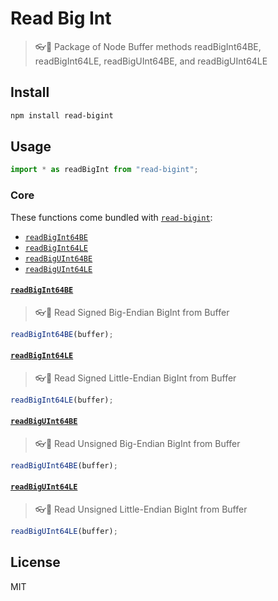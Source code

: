 # Read Big Int

> 👓💯 Package of Node Buffer methods readBigInt64BE, readBigInt64LE, readBigUInt64BE, and readBigUInt64LE

## Install

```bash
npm install read-bigint
```

## Usage

```js
import * as readBigInt from "read-bigint";
```

### Core

These functions come bundled with [`read-bigint`](https://github.com/oBusk/read-bigint/tree/master/packages/read-bigint):

-   [`readBigInt64BE`](#readbigint64be)
-   [`readBigInt64LE`](#readbigint64le)
-   [`readBigUInt64BE`](#readbiguint64be)
-   [`readBigUInt64LE`](#readbiguint64le)

#### [`readBigInt64BE`](https://github.com/oBusk/read-bigint/tree/master/packages/read-bigint-64-be)

> 👓💯 Read Signed Big-Endian BigInt from Buffer

```js
readBigInt64BE(buffer);
```

#### [`readBigInt64LE`](https://github.com/oBusk/read-bigint/tree/master/packages/read-bigint-64-le)

> 👓💯 Read Signed Little-Endian BigInt from Buffer

```js
readBigInt64LE(buffer);
```

#### [`readBigUInt64BE`](https://github.com/oBusk/read-bigint/tree/master/packages/read-biguint-64-be)

> 👓💯 Read Unsigned Big-Endian BigInt from Buffer

```js
readBigUInt64BE(buffer);
```

#### [`readBigUInt64LE`](https://github.com/oBusk/read-bigint/tree/master/packages/read-biguint-64-le)

> 👓💯 Read Unsigned Little-Endian BigInt from Buffer

```js
readBigUInt64LE(buffer);
```

## License

MIT
